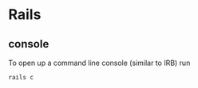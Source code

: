Rails
=====

console
-------
To open up a command line console (similar to IRB) run 

```
rails c
```